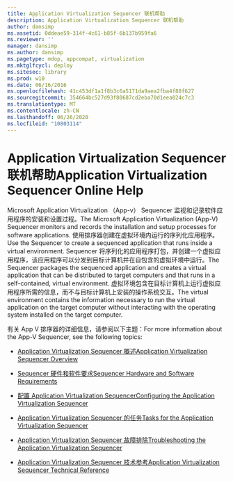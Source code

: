```yaml
---
title: Application Virtualization Sequencer 联机帮助
description: Application Virtualization Sequencer 联机帮助
author: dansimp
ms.assetid: 0ddeae59-314f-4c61-b85f-6b137b959fa6
ms.reviewer: ''
manager: dansimp
ms.author: dansimp
ms.pagetype: mdop, appcompat, virtualization
ms.mktglfcycl: deploy
ms.sitesec: library
ms.prod: w10
ms.date: 06/16/2016
ms.openlocfilehash: 41c453df1a1f8b3c6a5171da9aea2fba4f88f627
ms.sourcegitcommit: 354664bc527d93f80687cd2eba70d1eea024c7c3
ms.translationtype: MT
ms.contentlocale: zh-CN
ms.lasthandoff: 06/26/2020
ms.locfileid: "10803114"
---
```

# <span data-ttu-id="5371a-103">Application Virtualization Sequencer 联机帮助</span><span class="sxs-lookup"><span data-stu-id="5371a-103">Application Virtualization Sequencer Online Help</span></span>


<span data-ttu-id="5371a-104">Microsoft Application Virtualization （App-v） Sequencer 监视和记录软件应用程序的安装和设置过程。</span><span class="sxs-lookup"><span data-stu-id="5371a-104">The Microsoft Application Virtualization (App-V) Sequencer monitors and records the installation and setup processes for software applications.</span></span> <span data-ttu-id="5371a-105">使用排序器创建在虚拟环境内运行的序列化应用程序。</span><span class="sxs-lookup"><span data-stu-id="5371a-105">Use the Sequencer to create a sequenced application that runs inside a virtual environment.</span></span> <span data-ttu-id="5371a-106">Sequencer 将序列化的应用程序打包，并创建一个虚拟应用程序，该应用程序可以分发到目标计算机并在自包含的虚拟环境中运行。</span><span class="sxs-lookup"><span data-stu-id="5371a-106">The Sequencer packages the sequenced application and creates a virtual application that can be distributed to target computers and that runs in a self-contained, virtual environment.</span></span> <span data-ttu-id="5371a-107">虚拟环境包含在目标计算机上运行虚拟应用程序所需的信息，而不与目标计算机上安装的操作系统交互。</span><span class="sxs-lookup"><span data-stu-id="5371a-107">The virtual environment contains the information necessary to run the virtual application on the target computer without interacting with the operating system installed on the target computer.</span></span>

<span data-ttu-id="5371a-108">有关 App V 排序器的详细信息，请参阅以下主题：</span><span class="sxs-lookup"><span data-stu-id="5371a-108">For more information about the App-V Sequencer, see the following topics:</span></span>

-   [<span data-ttu-id="5371a-109">Application Virtualization Sequencer 概述</span><span class="sxs-lookup"><span data-stu-id="5371a-109">Application Virtualization Sequencer Overview</span></span>](application-virtualization-sequencer-overview.md)

-   [<span data-ttu-id="5371a-110">Sequencer 硬件和软件要求</span><span class="sxs-lookup"><span data-stu-id="5371a-110">Sequencer Hardware and Software Requirements</span></span>](sequencer-hardware-and-software-requirements.md)

-   [<span data-ttu-id="5371a-111">配置 Application Virtualization Sequencer</span><span class="sxs-lookup"><span data-stu-id="5371a-111">Configuring the Application Virtualization Sequencer</span></span>](configuring-the-application-virtualization-sequencer.md)

-   [<span data-ttu-id="5371a-112">Application Virtualization Sequencer 的任务</span><span class="sxs-lookup"><span data-stu-id="5371a-112">Tasks for the Application Virtualization Sequencer</span></span>](tasks-for-the-application-virtualization-sequencer.md)

-   [<span data-ttu-id="5371a-113">Application Virtualization Sequencer 故障排除</span><span class="sxs-lookup"><span data-stu-id="5371a-113">Troubleshooting the Application Virtualization Sequencer</span></span>](troubleshooting-the-application-virtualization-sequencer.md)

-   [<span data-ttu-id="5371a-114">Application Virtualization Sequencer 技术参考</span><span class="sxs-lookup"><span data-stu-id="5371a-114">Application Virtualization Sequencer Technical Reference</span></span>](application-virtualization-sequencer-technical-reference-keep.md)

 

 





